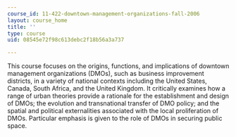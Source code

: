 ```yaml
---
course_id: 11-422-downtown-management-organizations-fall-2006
layout: course_home
title: ''
type: course
uid: 08545e72f98c613debc2f18b56a3a737

---
```

This course focuses on the origins, functions, and implications of downtown management organizations (DMOs), such as business improvement districts, in a variety of national contexts including the United States, Canada, South Africa, and the United Kingdom. It critically examines how a range of urban theories provide a rationale for the establishment and design of DMOs; the evolution and transnational transfer of DMO policy; and the spatial and political externalities associated with the local proliferation of DMOs. Particular emphasis is given to the role of DMOs in securing public space.
